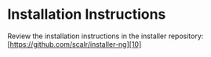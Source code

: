 Installation Instructions
=========================

Review the installation instructions in the installer repository:
[https://github.com/scalr/installer-ng][10]


  [10]: https://github.com/scalr/installer-ng
